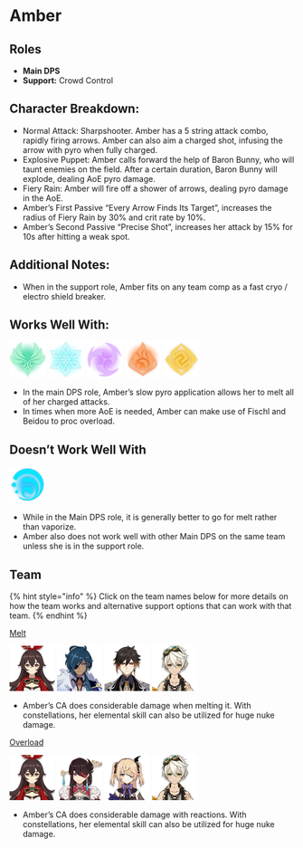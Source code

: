 # Amber

## Roles

* **Main DPS**
* **Support:** Crowd Control 

## Character Breakdown: 

* Normal Attack: Sharpshooter. Amber has a 5 string attack combo, rapidly firing arrows. Amber can also aim a charged shot, infusing the arrow with pyro when fully charged.
* Explosive Puppet: Amber calls forward the help of Baron Bunny, who will taunt enemies on the field. After a certain duration, Baron Bunny will explode, dealing AoE pyro damage.
* Fiery Rain: Amber will fire off a shower of arrows, dealing pyro damage in the AoE.
* Amber’s First Passive “Every Arrow Finds Its Target”, increases the radius of Fiery Rain by 30% and crit rate by 10%.
* Amber’s Second Passive “Precise Shot”, increases her attack by 15% for 10s after hitting a weak spot.

## Additional Notes:

* When in the support role, Amber fits on any team comp as a fast cryo / electro shield breaker.

## Works Well With:

![](../../.gitbook/assets/element_anemo.webp) ![](../../.gitbook/assets/element_cryo.webp) ![](../../.gitbook/assets/element_electro.webp) ![](../../.gitbook/assets/element_pyro.webp) ![](../../.gitbook/assets/element_geo.webp) 

* In the main DPS role, Amber’s slow pyro application allows her to melt all of her charged attacks. 
* In times when more AoE is needed, Amber can make use of Fischl and Beidou to proc overload.

## Doesn’t Work Well With

![](../../.gitbook/assets/element_hydro.webp) 

* While in the Main DPS role, it is generally better to go for melt rather than vaporize.
* Amber also does not work well with other Main DPS on the same team unless she is in the support role.

## Team 

{% hint style="info" %}
Click on the team names below for more details on how the team works and alternative support options that can work with that team.
{% endhint %}

[Melt](../../teams/melt.md)

![](../../.gitbook/assets/ui_avataricon_amber.png) ![](../../.gitbook/assets/ui_avataricon_kaeya.png) ![](../../.gitbook/assets/ui_avataricon_zhongli.png) ![](../../.gitbook/assets/ui_avataricon_bennett.png)   


* Amber’s CA does considerable damage when melting it. With constellations, her elemental skill can also be utilized for huge nuke damage. 

[Overload](../../teams/overload.md)

![](../../.gitbook/assets/ui_avataricon_amber.png) ![](../../.gitbook/assets/ui_avataricon_beidou.png) ![](../../.gitbook/assets/ui_avataricon_fischl.png) ![](../../.gitbook/assets/ui_avataricon_bennett.png)   


* Amber’s CA does considerable damage with reactions. With constellations, her elemental skill can also be utilized for huge nuke damage. 

  


